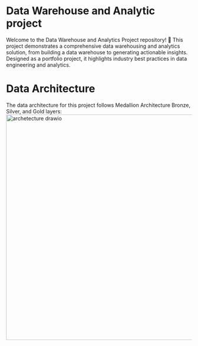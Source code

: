 # Data Warehouse and Analytic project
Welcome to the Data Warehouse and Analytics Project repository! 🚀
This project demonstrates a comprehensive data warehousing and analytics solution, from building a data warehouse to generating actionable insights. Designed as a portfolio project, it highlights industry best practices in data engineering and analytics.

# Data Architecture
The data architecture for this project follows Medallion Architecture Bronze, Silver, and Gold layers:
<img width="991" height="611" alt="archetecture drawio" src="https://github.com/user-attachments/assets/313d0bdf-6a44-4668-ac4a-fbea43a2cf52" />
